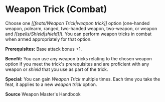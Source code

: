 ﻿---
cssclass: [feats]

---
# Weapon Trick (Combat)

Choose one _[[feats/Weapon Trick|weapon trick]]_ option (one-handed weapon, polearm, ranged, two-handed weapon, two-weapon, or weapon and _[[spells/Shield|shield]]_). You can perform weapon tricks in combat when armed appropriately for that option.

**Prerequisites:** Base attack bonus +1.

**Benefit:** You can use any weapon tricks relating to the chosen weapon option if you meet the trick's prerequisites and are proficient with any weapon or _shield_ that you use as part of the trick.

**Special:** You can gain _Weapon Trick_ multiple times. Each time you take the feat, it applies to a new _weapon trick_ option.

**Source** Weapon Master's Handbook